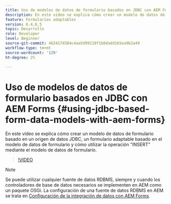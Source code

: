 ```yaml
---
title: Uso de modelos de datos de formulario basados en JDBC con AEM Forms
description: En este vídeo se explica cómo crear un modelo de datos de formulario basado en un origen de datos JDBC, un formulario adaptable basado en el modelo de datos de formulario y cómo utilizar la operación "INSERT" mediante el modelo de datos de formulario.
feature: Formularios adaptables
version: 6.4,6.5
topic: Desarrollo
role: Developer
level: Beginner
source-git-commit: 462417d384c4aa5d99110f1b8dadd165ea9b2a49
workflow-type: tm+mt
source-wordcount: '129'
ht-degree: 2%

---
```



# Uso de modelos de datos de formulario basados en JDBC con AEM Forms {#using-jdbc-based-form-data-models-with-aem-forms}

En este vídeo se explica cómo crear un modelo de datos de formulario basado en un origen de datos JDBC, un formulario adaptable basado en el modelo de datos de formulario y cómo utilizar la operación &quot;INSERT&quot; mediante el modelo de datos de formulario.

>[!VIDEO](https://video.tv.adobe.com/v/17736/?quality=9&learn=on)

>[!NOTE]
>
>Se puede utilizar cualquier fuente de datos RDBMS, siempre y cuando los controladores de base de datos necesarios se implementen en AEM como un paquete OSGi. La configuración de una fuente de datos RDBMS en AEM se trata en [Configuración de la integración de datos con AEM Forms](/help/forms/adaptive-forms/data-integration-technical-video-setup.md).

